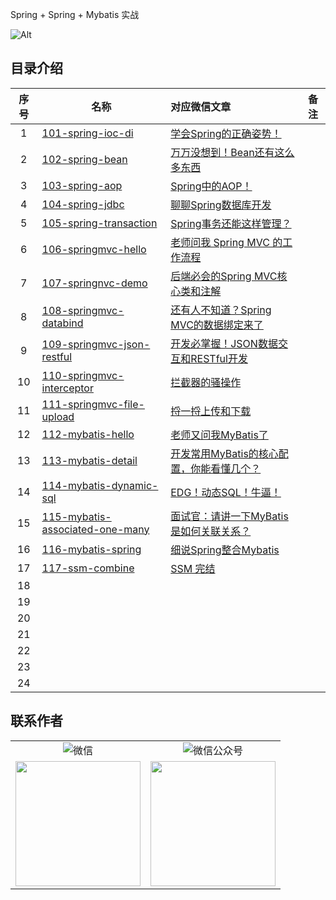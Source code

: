 Spring + Spring + Mybatis 实战

![Alt](https://repobeats.axiom.co/api/embed/ef05096bba4f023ea8aa051ce84dc50b2aa65255.svg "Repobeats analytics image")




## 目录介绍

| 序号 | 名称                                                         | 对应微信文章                                                 | 备注 |
| :--: | ------------------------------------------------------------ | :----------------------------------------------------------- | :--: |
|  1   | [101-spring-ioc-di](https://gitee.com/nateshao/ssm/tree/master/101-spring-ioc-di) | [学会Spring的正确姿势！](https://mp.weixin.qq.com/s/2n1OutssZoZXiKr5Jzwb9A) |      |
|  2   | [102-spring-bean](https://gitee.com/nateshao/ssm/tree/master/102-spring-bean) | [万万没想到！Bean还有这么多东西](https://mp.weixin.qq.com/s?__biz=MzIyNjE0MDI1NQ==&mid=2247485401&idx=1&sn=29cf4f9e2ffd9f42404d14f830876f62&chksm=e8744ee9df03c7ff284d5c2bc67cb62970b85ec335e5e3be70a86f9cc783f5489d988d547b47&scene=178&cur_album_id=2098008195523723266#rd) |      |
|  3   | [103-spring-aop](https://gitee.com/nateshao/ssm/tree/master/103-spring-aop) | [Spring中的AOP！](https://mp.weixin.qq.com/s?__biz=MzIyNjE0MDI1NQ==&mid=2247485595&idx=1&sn=150af986831926299a8879a58419cea0&chksm=e87441abdf03c8bdb93f2c04a21d8ea180ac4f13c30214b1ad14858fd9b6353f31aed2dd5818&scene=178&cur_album_id=2098008195523723266#rd) |      |
|  4   | [104-spring-jdbc](https://gitee.com/nateshao/ssm/tree/master/104-spring-jdbc) | [聊聊Spring数据库开发](https://mp.weixin.qq.com/s?__biz=MzIyNjE0MDI1NQ==&mid=2247485620&idx=1&sn=9df5fe288021e12ef31f36322fb0a9e5&chksm=e8744184df03c892515c881bab7fedb6fba8ce3bbfe6557dfcb905c770956ae3caac80aa55ed&scene=178&cur_album_id=2098008195523723266#rd) |      |
|  5   | [105-spring-transaction](https://gitee.com/nateshao/ssm/tree/master/105-spring-transaction) | [Spring事务还能这样管理？](https://mp.weixin.qq.com/s?__biz=MzIyNjE0MDI1NQ==&mid=2247485676&idx=1&sn=2a201bbf50984b579d61c1862ac06631&chksm=e87441dcdf03c8ca332c6403469c5c4255d03410a97fc594379ab66147b72d9e8fc653ad9ef5&scene=178&cur_album_id=2098008195523723266#rd) |      |
|  6   | [106-springmvc-hello](https://gitee.com/nateshao/ssm/tree/master/106-springmvc-hello) | [老师问我 Spring MVC 的工作流程](https://mp.weixin.qq.com/s?__biz=MzIyNjE0MDI1NQ==&mid=2247485677&idx=1&sn=f6f0bd0ba7ffa65fb49c5313b4a20684&chksm=e87441dddf03c8cb246c9e92347535ca2095e687de8212fb16fd758493c8777c5af17b5f7731&scene=178&cur_album_id=2098008195523723266#rd) |      |
|  7   | [107-springnvc-demo](https://gitee.com/nateshao/ssm/tree/master/107-springnvc-demo) | [后端必会的Spring MVC核心类和注解](https://mp.weixin.qq.com/s?__biz=MzIyNjE0MDI1NQ==&mid=2247485793&idx=2&sn=469949620a980fe239fc881fb64087c4&chksm=e8744051df03c9474a4b2cfb384f525a48a86fdf44b93be17edd80c07438293f38b098752db6&scene=178&cur_album_id=2098008195523723266#rd) |      |
|  8   | [108-springmvc-databind](https://gitee.com/nateshao/ssm/tree/master/108-springmvc-databind) | [还有人不知道？Spring MVC的数据绑定来了](https://mp.weixin.qq.com/s?__biz=MzIyNjE0MDI1NQ==&mid=2247485828&idx=1&sn=b7451cb8eee31fda8bd1ebc658927f0d&chksm=e87440b4df03c9a204779df2ba2279b24ab98595a762384cbfe0c63d3753a89c94f37246d9d2&scene=178&cur_album_id=2098008195523723266#rd) |      |
|  9   | [109-springmvc-json-restful](https://gitee.com/nateshao/ssm/tree/master/109-springmvc-json-restful) | [开发必掌握！JSON数据交互和RESTful开发](https://mp.weixin.qq.com/s?__biz=MzIyNjE0MDI1NQ==&mid=2247485846&idx=1&sn=fb6785fd9bca041ff9d0194a2df79d3b&chksm=e87440a6df03c9b09fb207c159dfefd10441879769cd8108a8c016dea6718ff281bf82af4a8e&scene=178&cur_album_id=2098008195523723266#rd) |      |
|  10  | [110-springmvc-interceptor](https://gitee.com/nateshao/ssm/tree/master/110-springmvc-interceptor) | [拦截器的骚操作](https://mp.weixin.qq.com/s?__biz=MzIyNjE0MDI1NQ==&mid=2247485866&idx=1&sn=a735d2039cf65db3ac52e11e76ba1898&chksm=e874409adf03c98ccd3bf31f6a644026ddb591a27ac4f1f0aad08cb15630e23042bb29466d8a&scene=178&cur_album_id=2098008195523723266#rd) |      |
|  11  | [111-springmvc-file-upload](https://gitee.com/nateshao/ssm/tree/master/111-springmvc-file-upload) | [捋一捋上传和下载](https://mp.weixin.qq.com/s?__biz=MzIyNjE0MDI1NQ==&mid=2247485926&idx=1&sn=5f93bdcd4973610123148180947fc1eb&chksm=e87440d6df03c9c073ccb96bcd0145e3e26e513a895f251b7b86ef218f24b5f5a8cd487c3251&scene=178&cur_album_id=2098008195523723266#rd) |      |
|  12  | [112-mybatis-hello](https://gitee.com/nateshao/ssm/tree/master/112-mybatis-hello) | [老师又问我MyBatis了](https://mp.weixin.qq.com/s?__biz=MzIyNjE0MDI1NQ==&mid=2247485970&idx=1&sn=378d86e510b87cc3e79016efafddfada&chksm=e8744322df03ca34d3afa8dcb7ab3d7e4b447e1f48f6cd210a49af7a08a561b2323211d979d5&scene=178&cur_album_id=2098008195523723266#rd) |      |
|  13  | [113-mybatis-detail](https://gitee.com/nateshao/ssm/tree/master/113-mybatis-detail) | [开发常用MyBatis的核心配置，你能看懂几个？](https://mp.weixin.qq.com/s?__biz=MzIyNjE0MDI1NQ==&mid=2247486088&idx=1&sn=7a9e2e242e08566e94f627fbcb45e128&chksm=e87443b8df03caae31e433dbf916314c31f1f7bcb07aa44fd2e8215d00e698a174bd4fec3e34&scene=178&cur_album_id=2098008195523723266#rd) |      |
|  14  | [114-mybatis-dynamic-sql](https://gitee.com/nateshao/ssm/tree/master/114-mybatis-dynamic-sql) | [EDG！动态SQL！牛逼！](https://mp.weixin.qq.com/s?__biz=MzIyNjE0MDI1NQ==&mid=2247486108&idx=1&sn=0838e5e48d6d11a9f1e65cc07b64a5e7&chksm=e87443acdf03caba2a66f70fd415d4f2238dbea4c287783bf3b99cc77ba197b33162f15352c8&scene=178&cur_album_id=2098008195523723266#rd) |      |
|  15  | [115-mybatis-associated-one-many](https://gitee.com/nateshao/ssm/tree/master/115-mybatis-associated-one-many) | [面试官：请讲一下MyBatis是如何关联关系？](https://mp.weixin.qq.com/s?__biz=MzIyNjE0MDI1NQ==&mid=2247486138&idx=1&sn=8829a02a4530893eda0088e12d2cda01&chksm=e874438adf03ca9c89b37ec36fe4dcd89c6e8e016070c4d7f6c08fe8d1668017706aa609e291&scene=178&cur_album_id=2098008195523723266#rd) |      |
|  16  | [116-mybatis-spring](https://gitee.com/nateshao/ssm/tree/master/116-mybatis-spring) | [细说Spring整合Mybatis](https://mp.weixin.qq.com/s?__biz=MzIyNjE0MDI1NQ==&mid=2247486218&idx=1&sn=3bd58b5ad76b8ebe05e3f39277b59f74&chksm=e874423adf03cb2c60579c4529b78a6859668e9a45a1497dba898d7e1760dc60d7940748a6d4&scene=178&cur_album_id=2098008195523723266#rd) |      |
|  17  | [117-ssm-combine](https://gitee.com/nateshao/ssm/tree/master/117-ssm-combine) | [SSM 完结 ](https://mp.weixin.qq.com/s?__biz=MzIyNjE0MDI1NQ==&mid=2247486255&idx=1&sn=5fe462286a41a6321d9b221b96e400f5&chksm=e874421fdf03cb0955e1f82332534dcf53d626cb63bf974538ba43fd468dda8f8c3d13685d45&scene=178&cur_album_id=2098008195523723266#rd) |      |
|  18  |                                                              |                                                              |      |
|  19  |                                                              |                                                              |      |
|  20  |                                                              |                                                              |      |
|  21  |                                                              |                                                              |      |
|  22  |                                                              |                                                              |      |
|  23  |                                                              |                                                              |      |
|  24  |                                                              |                                                              |      |





## 联系作者

<table width="100%" border="0" cellspacing="0" cellpadding="0">
  <tr>
    <td align="center"><img alt="微信" src="https://img.shields.io/static/v1?label=%E5%BE%AE%E4%BF%A1&message=%E5%8D%83%E7%BE%BD&color=7BB32E&logo=wechat"/></td>
    <td align="center"><img alt="微信公众号" src="https://img.shields.io/static/v1?label=%E5%BE%AE%E4%BF%A1%E5%85%AC%E4%BC%97%E5%8F%B7&message=%E5%8D%83%E7%BE%BD%E7%9A%84%E7%BC%96%E7%A8%8B%E6%97%B6%E5%85%89&color=7BB32E&logo=wechat"/></td>
  </tr>
  <tr>
    <td align="center"><img align="center" src="https://gitee.com/nateshao/images/raw/master/img/dsadasd.jpg" width="200"/></td>
     <td align="center"><img align="center" src="https://gitee.com/nateshao/images/raw/master/img/2.jpg" width="200"/></td>
  </tr>

</table>
